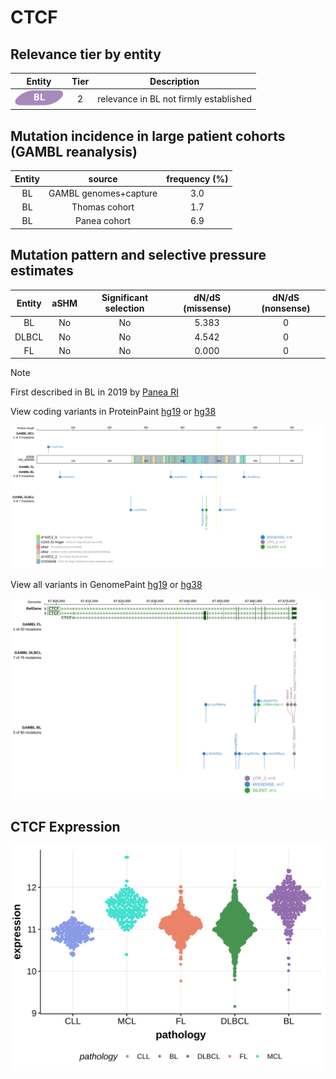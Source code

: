 # CTCF

## Relevance tier by entity

|Entity|Tier|Description                           |
|:------:|:----:|--------------------------------------|
|![BL](images/icons/BL_tier2.png)    |2   |relevance in BL not firmly established|

## Mutation incidence in large patient cohorts (GAMBL reanalysis)

|Entity|source               |frequency (%)|
|:------:|:---------------------:|:-------------:|
|BL    |GAMBL genomes+capture|3.0          |
|BL    |Thomas cohort        |1.7          |
|BL    |Panea cohort         |6.9          |

## Mutation pattern and selective pressure estimates

|Entity|aSHM|Significant selection|dN/dS (missense)|dN/dS (nonsense)|
|:------:|:----:|:---------------------:|:----------------:|:----------------:|
|BL    |No  |No                   |5.383           |0               |
|DLBCL |No  |No                   |4.542           |0               |
|FL    |No  |No                   |0.000           |0               |


> [!NOTE]
> First described in BL in 2019 by [Panea RI](https://pubmed.ncbi.nlm.nih.gov/31558468)


View coding variants in ProteinPaint [hg19](https://morinlab.github.io/LLMPP/GAMBL/CTCF_protein.html)  or [hg38](https://morinlab.github.io/LLMPP/GAMBL/CTCF_protein_hg38.html)

![image](images/proteinpaint/CTCF_NM_006565.svg)

View all variants in GenomePaint [hg19](https://morinlab.github.io/LLMPP/GAMBL/CTCF.html)  or [hg38](https://morinlab.github.io/LLMPP/GAMBL/CTCF_hg38.html)

![image](images/proteinpaint/CTCF.svg)
## CTCF Expression
![image](images/gene_expression/CTCF_by_pathology.svg)
<!-- ORIGIN: paneaWholeGenomeLandscape2019 -->
<!-- BL: paneaWholeGenomeLandscape2019 -->

